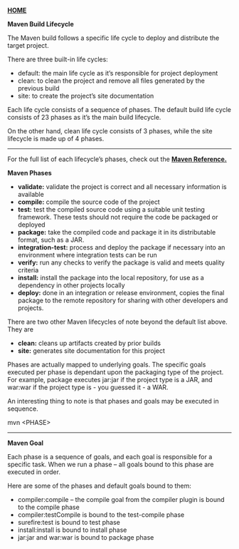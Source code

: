 [**HOME**](../index.md)


**Maven Build Lifecycle**

The Maven build follows a specific life cycle to deploy and distribute the target project.

There are three built-in life cycles:

* default: the main life cycle as it’s responsible for project deployment
* clean: to clean the project and remove all files generated by the previous build
* site: to create the project’s site documentation

Each life cycle consists of a sequence of phases. The default build life cycle consists of 23 phases as it’s the main build lifecycle.

On the other hand, clean life cycle consists of 3 phases, while the site lifecycle is made up of 4 phases.

____


For the full list of each lifecycle’s phases, check out the  <a href="http://maven.apache.org/guides/introduction/introduction-to-the-lifecycle.html#Lifecycle_Reference" target="_blank">**Maven Reference.**</a>

**Maven Phases**

* **validate:** validate the project is correct and all necessary information is available
* **compile:** compile the source code of the project
* **test:** test the compiled source code using a suitable unit testing framework. These tests should not require the code be packaged or deployed
* **package:** take the compiled code and package it in its distributable format, such as a JAR.
* **integration-test:** process and deploy the package if necessary into an environment where integration tests can be run
* **verify:** run any checks to verify the package is valid and meets quality criteria
* **install:** install the package into the local repository, for use as a dependency in other projects locally
* **deploy:** done in an integration or release environment, copies the final package to the remote repository for sharing with other   developers and projects.

There are two other Maven lifecycles of note beyond the default list above. They are

* **clean:** cleans up artifacts created by prior builds
* **site:** generates site documentation for this project

Phases are actually mapped to underlying goals. The specific goals executed per phase is dependant upon the packaging type of the project. For example, package executes jar:jar if the project type is a JAR, and war:war if the project type is - you guessed it - a WAR.

An interesting thing to note is that phases and goals may be executed in sequence.

mvn \<PHASE\>
  
____


**Maven Goal**

Each phase is a sequence of goals, and each goal is responsible for a specific task.
When we run a phase – all goals bound to this phase are executed in order.

Here are some of the phases and default goals bound to them:

* compiler:compile – the compile goal from the compiler plugin is bound to the compile phase
* compiler:testCompile is bound to the test-compile phase
* surefire:test is bound to test phase
* install:install is bound to install phase
* jar:jar and war:war is bound to package phase










